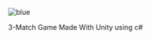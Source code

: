 ![blue](https://github.com/datasalih/Color-Blast/assets/75942108/e6c76e96-b10e-421f-8ce6-ebced9eda6d6)

3-Match Game Made With Unity using c#

